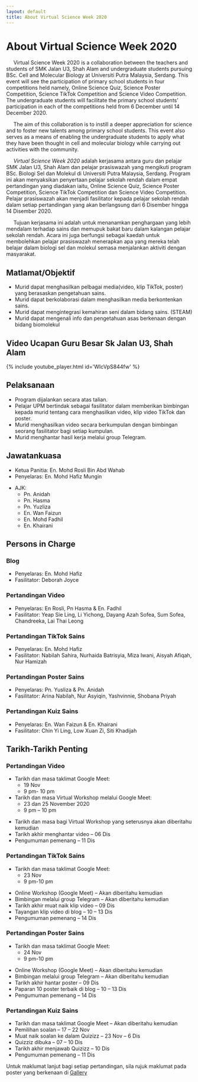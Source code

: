 ```yaml
---
layout: default
title: About Virtual Science Week 2020
---
```


<h1 class="pageTitle">About Virtual Science Week 2020</h1>

 &nbsp;&nbsp;&nbsp;&nbsp;&nbsp;Virtual Science Week 2020 is a collaboration between the teachers and students of SMK Jalan U3, Shah Alam and undergraduate students pursuing BSc. Cell and Molecular Biology at Universiti Putra Malaysia, Serdang. This event will see the participation of primary school students in four competitions held namely, Online Science Quiz, Science Poster Competition, Science TikTok Competition and Science Video Competition. The undergraduate students will facilitate the primary school students’ participation in each of the competitions held from 6 December until 14 December 2020.

&nbsp;&nbsp;&nbsp;&nbsp;&nbsp;The aim of this collaboration is to instill a deeper appreciation for science and to foster new talents among primary school students. This event also serves as a means of enabling the undergraduate students to apply what they have been thought in cell and molecular biology while carrying out activities with the community. 

&nbsp;&nbsp;&nbsp;&nbsp;&nbsp;*Virtual Science Week 2020* adalah kerjasama antara guru dan pelajar SMK Jalan U3, Shah Alam dan pelajar prasiswazah yang mengikuti program BSc. Biologi Sel dan Molekul di Universiti Putra Malaysia, Serdang. Program ini akan menyaksikan penyertaan pelajar sekolah rendah dalam empat pertandingan yang diadakan iaitu, Online Science Quiz, Science Poster Competition, Science TikTok Competition dan Science Video Competition. Pelajar prasiswazah akan menjadi fasilitator kepada pelajar sekolah rendah dalam setiap pertandingan yang akan berlangsung dari 6 Disember hingga 14 Disember 2020.

&nbsp;&nbsp;&nbsp;&nbsp;&nbsp;Tujuan kerjasama ini adalah untuk menanamkan penghargaan yang lebih mendalam terhadap sains dan memupuk bakat baru dalam kalangan pelajar sekolah rendah. Acara ini juga berfungsi sebagai kaedah untuk membolehkan pelajar prasiswazah menerapkan apa yang mereka telah belajar dalam biologi sel dan molekul semasa menjalankan aktiviti dengan masyarakat.

## Matlamat/Objektif
- Murid dapat menghasilkan pelbagai media(video, klip TikTok, poster) yang berasaskan pengetahuan sains.
- Murid dapat berkolaborasi dalam menghasilkan media berkontenkan sains.
- Murid dapat mengintegrasi kemahiran seni dalam bidang sains. (STEAM)
- Murid dapat mengenali info dan pengetahuan asas berkenaan dengan bidang biomolekul

## Video Ucapan Guru Besar Sk Jalan U3, Shah Alam
{% include youtube_player.html id='WIcVpS844fw' %}

## Pelaksanaan
- Program dijalankan secara atas talian.
- Pelajar UPM bertindak sebagai fasilitator dalam memberikan bimbingan kepada murid tentang cara menghasilkan video, klip video TikTok dan poster.
- Murid menghasilkan video secara berkumpulan dengan bimbingan seorang fasilitator bagi setiap kumpulan.
- Murid menghantar hasil kerja melalui group Telegram.

## Jawatankuasa
- Ketua Panitia: En. Mohd Rosli Bin Abd Wahab
- Penyelaras: En. Mohd Hafiz Mungin
* AJK: 
    - Pn. Anidah
    - Pn. Hasma 
    - Pn. Yuzliza 
    - En. Wan Faizun
    - En. Mohd Fadhil
    - En. Khairani
 
## Persons in Charge
 
### Blog
- Penyelaras: En. Mohd Hafiz
- Fasilitator: Deborah Joyce

### Pertandingan Video
- Penyelaras: En Rosli, Pn Hasma & En. Fadhil
- Fasilitator: Yeap Sie Ling, Li Yichong, Dayang Azah Sofea, Sum Sofea, Chandreeka, Lai Thai Leong

### Pertandingan TikTok Sains
- Penyelaras: En. Mohd Hafiz
- Fasilitator: Nabilah Sahira, Nurhaida Batrisyia, Miza Iwani, Aisyah Afiqah, Nur Hamizah

### Pertandingan Poster Sains
- Penyelaras: Pn. Yusliza & Pn. Anidah
- Fasilitator: Arina Nabilah, Nur Asyiqin, Yashvinnie, Shobana Priyah

### Pertandingan Kuiz Sains
- Penyelaras: En. Wan Faizun & En. Khairani 
- Fasilitator: Chin Yi Ling, Low Xuan Zi, Siti Khadijah

## Tarikh-Tarikh Penting

### Pertandingan Video
* Tarikh dan masa taklimat Google Meet:
    - 19 Nov
    - 9 pm- 10 pm
* Tarikh dan masa Virtual Workshop melalui Google Meet: 
    - 23 dan 25 November 2020
    - 9 pm – 10 pm
- Tarikh dan masa bagi Virtual Workshop yang seterusnya akan diberitahu kemudian
- Tarikh akhir menghantar video – 06 Dis
- Pengumuman pemenang – 11 Dis

### Pertandingan TikTok Sains
* Tarikh dan masa taklimat Google Meet: 
    - 23 Nov
    - 9 pm-10 pm
- Online Workshop (Google Meet) – Akan diberitahu kemudian
- Bimbingan melalui group Telegram – Akan diberitahu kemudian
- Tarikh akhir muat naik klip video – 09 Dis
- Tayangan klip video di blog – 10 – 13 Dis
- Pengumuman pemenang – 14 Dis

### Pertandingan Poster Sains
* Tarikh dan masa taklimat Google Meet:
    - 24 Nov
    - 9 pm-10 pm
- Online Workshop (Google Meet) – Akan diberitahu kemudian
- Bimbingan melalui group Telegram – Akan diberitahu kemudian
- Tarikh akhir hantar poster – 09 Dis
- Paparan 10 poster terbaik di blog – 10 – 13 Dis
- Pengumuman pemenang – 14 Dis

### Pertandingan Kuiz Sains
- Tarikh dan masa taklimat Google Meet – Akan diberitahu kemudian
- Pemilihan soalan – 17 – 22 Nov
- Muat naik soalan ke dalam Quizizz – 23 Nov – 6 Dis
- Quizziz dibuka – 07 – 10 Dis
- Tarikh akhir menjawab Quizizz – 10 Dis 
- Pengumuman pemenang – 11 Dis

Untuk maklumat lanjut bagi setiap pertandingan, sila rujuk maklumat pada poster yang berkenaan di [Gallery](https://vsw2020.site/gallery/)






